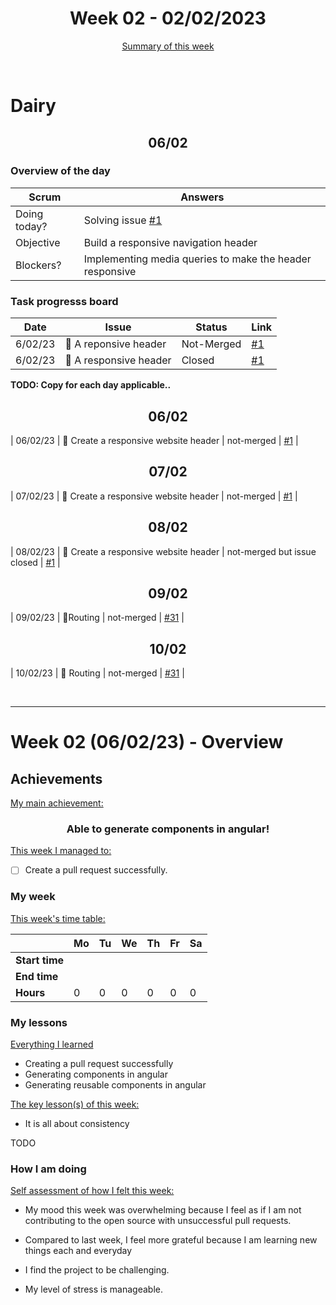 
<!-- 
  Welcome to your weekly agenda.
  In this agenda, you will note down day to day progress.
-->

<h1 align="center">Week 02 - 02/02/2023</h1>

<p align="center"><a href="#summary">Summary of this week</a></p>

<br/>
<!-- 
  -- SECTION: OVERVIEW
  -- For each day, fill out your dairy
  -->

<h1>Dairy</h1>

<h2 align="center">06/02</h2>

### Overview of the day

<!-- Fill out the daily scrum table 
  -- Doing today? - What are you working on today?
  -- Objective?   - What do you hope to achieve today?
  -- Blockers?    - Any blockers? Anywhere you need help?
-->

| Scrum	       | Answers 	| 
|----------	   |-------	  |
| Doing today? |     Solving issue [#1](https://github.com/italanta/elewa-group/issues/1) |
| Objective    |     Build a responsive navigation header     |
| Blockers?    |   Implementing media queries to make the header responsive|

### Task progresss board

<!-- List all the tasks and bounties in progress this week -->

| Date     	| Issue 	| Status 	| Link 	|
|----------	|-------	|--------	|------	|
| 6/02/23 	| 🏇 A reponsive header | Not-Merged | [#1](https://github.com/italanta/elewa-group/issues/1) |
| 6/02/23	| 🏇 A responsive header | Closed | [#1](https://github.com/italanta/elewa-group/issues/1) |

**TODO: Copy for each day applicable..**

<h2 align="center">06/02</h2>

| 06/02/23 	| 🏇 Create a responsive website header | not-merged | [#1](https://github.com/italanta/elewa-group/issues/1) |

<h2 align="center">07/02</h2>

| 07/02/23 	| 🏇 Create a responsive website header | not-merged | [#1](https://github.com/italanta/elewa-group/issues/1) |

<h2 align="center">08/02</h2>

| 08/02/23 	| 🏇 Create a responsive website header | not-merged but issue closed | [#1](https://github.com/italanta/elewa-group/issues/1) |

<h2 align="center">09/02</h2>

| 09/02/23 	| 🏇Routing | not-merged | [#31](https://github.com/italanta/elewa-group/issues/31) |

<h2 align="center">10/02</h2>

| 10/02/23 	| 🏇 Routing | not-merged | [#31](https://github.com/italanta/elewa-group/issues/31) |


<br/>

<hr id="summary" />
<!-- Fill this section at the end of each week, -->

# Week 02 (06/02/23) - Overview

<!-- What was your main achievement -->
<h2>Achievements</h2>

<u>My main achievement:</u>

<!-- Write the achievement you are most proud off in one line! -->
<h3 align="center">Able to generate components in angular!</h3>

<!-- List all your achievement -->
<u>This week I managed to:</u>

- [ ] Create a pull request successfully.

### My week
<!-- Keep track of your time table daily -->
<u>This week's time table:</u>

|                | Mo | Tu 	| We 	| Th | Fr | Sa |
|---             |---	|---	|---  |--- |--- |--- |
| **Start time** |    |     |     |    |    |    |
| **End time**	 |    |     |     |    |    |    |
| **Hours**	     | 0  | 0   | 0   | 0  | 0  | 0  |

### My lessons
<!-- What did I learn? -->
<u>Everything I learned</u>

- Creating a pull request successfully
- Generating components in angular
- Generating reusable components in angular

<u>The key lesson(s) of this week:</u>

- It is all about consistency

TODO

### How I am doing
<!-- How did you feel? -->
<u>Self assessment of how I felt this week:</u>

- My mood this week was  overwhelming  because I feel as if I am not contributing to the open source with unsuccessful pull requests. 
  
- Compared to last week, I feel more grateful because I am learning new things each and everyday

- I find the project to be challenging.

- My level of stress is manageable.  